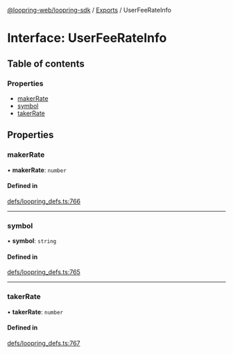 [@loopring-web/loopring-sdk](../README.md) / [Exports](../modules.md) / UserFeeRateInfo

# Interface: UserFeeRateInfo

## Table of contents

### Properties

- [makerRate](UserFeeRateInfo.md#makerrate)
- [symbol](UserFeeRateInfo.md#symbol)
- [takerRate](UserFeeRateInfo.md#takerrate)

## Properties

### makerRate

• **makerRate**: `number`

#### Defined in

[defs/loopring_defs.ts:766](https://github.com/Loopring/loopring_sdk/blob/31597d7/src/defs/loopring_defs.ts#L766)

___

### symbol

• **symbol**: `string`

#### Defined in

[defs/loopring_defs.ts:765](https://github.com/Loopring/loopring_sdk/blob/31597d7/src/defs/loopring_defs.ts#L765)

___

### takerRate

• **takerRate**: `number`

#### Defined in

[defs/loopring_defs.ts:767](https://github.com/Loopring/loopring_sdk/blob/31597d7/src/defs/loopring_defs.ts#L767)
